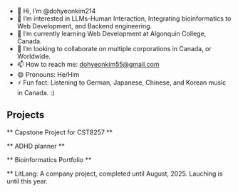 - 👋 Hi, I’m @dohyeonkim214
- 👀 I’m interested in LLMs-Human Interaction, Integrating bioinformatics to Web Development, and Backend engineering.
- 🌱 I’m currently learning Web Development at Algonquin College, Canada.
- 💞️ I’m looking to collaborate on multiple corporations in Canada, or Worldwide.
- 📫 How to reach me: dohyeonkim55@gmail.com
- 😄 Pronouns: He/Him
- ⚡ Fun fact: Listening to German, Japanese, Chinese, and Korean music in Canada. :)

## Projects

** Capstone Project for CST8257 **

** ADHD planner **

** Bioinformatics Portfolio **

** LitLang: A company project, completed until August, 2025. Lauching is until this year.


<!---
dohyeonkim214/dohyeonkim214 is a ✨ special ✨ repository because its `README.md` (this file) appears on your GitHub profile.
You can click the Preview link to take a look at your changes.
--->
